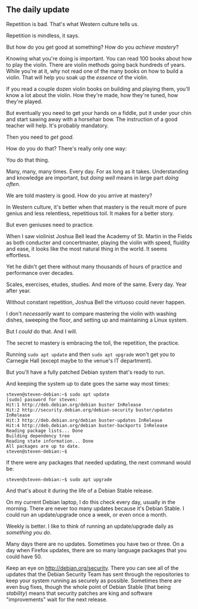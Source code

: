 ## The daily update

Repetition is bad. That's what Western culture tells us.

Repetition is mindless, it says.

But how do you get good at something? How do you _achieve mastery_?

Knowing what you're doing is important. You can read 100 books about how to play the violin. There are violin methods going back hundreds of years. While you're at it, why not read one of the many books on how to build a violin. That will help you soak up the _essence_ of the violin.

If you read a couple dozen violin books on building and playing them, you'll know a lot about the violin. How they're made, how they're tuned, how they're played.

But eventually you need to get your hands on a fiddle, put it under your chin and start sawing away with a horsehair bow. The instruction of a good teacher will help. It's probably mandatory.

Then you need to _get good_.

How do you do that? There's really only one way:

You do that thing.

Many, many, many times. Every day. For as long as it takes. Understanding and knowledge are important, but _doing well_ means in large part _doing often_.

We are told mastery is good. How do you arrive at mastery?

In Western culture, it's better when that mastery is the result more of pure genius and less relentless, repetitious toil. It makes for a better story.

But even geniuses need to practice. 

When I saw violinist Joshua Bell lead the Academy of St. Martin in the Fields as both conducter and concertmaster, playing the violin with speed, fluidity and ease, it looks like the most natural thing in the world. It seems effortless.

Yet he didn't get there without many thousands of hours of practice and performance over decades.

Scales, exercises, etudes, studies. And more of the same. Every day. Year after year.

Without constant repetition, Joshua Bell the virtuoso could never happen.

I don't *necessarily* want to compare mastering the violin with washing dishes, sweeping the floor, and setting up and maintaining a Linux system.

But I *could* do that. And I will.

The secret to mastery is embracing the toil, the repetition, the practice.

Running `sudo apt update` and then `sudo apt upgrade` won't get you to Carnegie Hall (except maybe to the venue's IT department).

But you'll have a fully patched Debian system that's ready to run.

And keeping the system up to date goes the same way most times:

```
steven@steven-debian:~$ sudo apt update
[sudo] password for steven: 
Hit:1 http://deb.debian.org/debian buster InRelease
Hit:2 http://security.debian.org/debian-security buster/updates InRelease
Hit:3 http://deb.debian.org/debian buster-updates InRelease
Hit:4 http://deb.debian.org/debian buster-backports InRelease
Reading package lists... Done
Building dependency tree       
Reading state information... Done
All packages are up to date.
steven@steven-debian:~$
```

If there were any packages that needed updating, the next command would be:

```
steven@steven-debian:~$ sudo apt upgrade
```

And that's about it during the life of a Debian Stable release.

On my current Debian laptop, I do this check every day, usually in the morning. There are never too many updates because it's Debian Stable. I could run an update/upgrade once a week, or even once a month. 

Weekly is better. I like to think of running an update/upgrade daily as _something you do_.

Many days there are no updates. Sometimes you have two or three. On a day when Firefox updates, there are so many language packages that you could have 50.

Keep an eye on <http://debian.org/security>. There you can see all of the updates that the Debian Security Team has sent through the repositories to keep your system running as securely as possible. Sometimes there are even bug fixes, though the whole point of Debian Stable (that being _stability_) means that security patches are king and software "improvements" wait for the next release.
